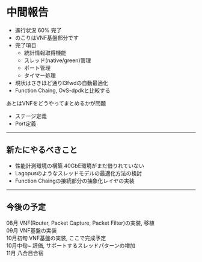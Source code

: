 
# 中間報告

- 進行状況 60% 完了
- のこりはVNF基盤部分です
- 完了項目
	- 統計情報取得機能
	- スレッド(native/green)管理
	- ポート管理
	- タイマー処理
- 現状はさきほど通りl3fwdの自動最適化
- Function Chaing, OvS-dpdkと比較する

あとはVNFをどうやってまとめるかが問題
- ステージ定義
- Port定義

---
## 新たにやるべきこと

- 性能計測環境の構築 40GbE環境がまだ借りれていない
- Lagopusのようなスレッドモデルの最適化方法の検討
- Function Chaingの接続部分の抽象化レイヤの実装

---
## 今後の予定

08月       VNF(Router, Packet Capture, Packet Filter)の実装, 移植 <br>
09月       VNF基盤の実装     <br>
10月初旬   VNF基盤の実装, ここで完成予定 <br>
10月中旬~  評価, サポートするスレッドパターンの増加 <br>
11月       八合目合宿 <br>



